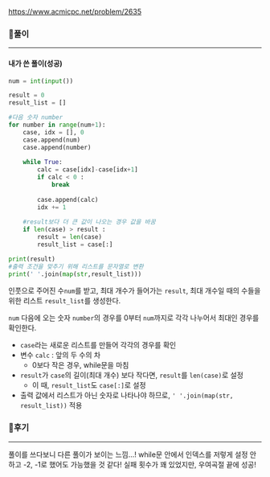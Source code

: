 <https://www.acmicpc.net/problem/2635>



### 📌풀이

----

#### 내가 쓴 풀이(성공)

```python
num = int(input())

result = 0
result_list = []

#다음 숫자 number
for number in range(num+1):
    case, idx = [], 0
    case.append(num)
    case.append(number)
    
    while True:
        calc = case[idx]-case[idx+1]
        if calc < 0 :
            break
        
        case.append(calc)
        idx += 1
    
    #result보다 더 큰 값이 나오는 경우 값을 바꿈
    if len(case) > result :
        result = len(case)
        result_list = case[:]

print(result)
#출력 조건을 맞추기 위해 리스트를 문자열로 변환
print(' '.join(map(str,result_list)))
```

인풋으로 주어진 수`num`를 받고, 최대 개수가 들어가는 `result`, 최대 개수일 때의 수들을 위한 리스트 `result_list`를 생성한다.

`num` 다음에 오는 숫자 `number`의 경우를 0부터 `num`까지로 각각 나누어서 최대인 경우를 확인한다.

- `case`라는 새로운 리스트를 만들어 각각의 경우를 확인
- 변수 `calc` : 앞의 두 수의 차
  - 0보다 작은 경우, while문을 마침
- `result`가 `case`의 길이(최대 개수) 보다 작다면, `result`를 `len(case)`로 설정
  - 이 때, `result_list`도 `case[:]`로 설정
- 출력 값에서 리스트가 아닌 숫자로 나타나야 하므로, `' '.join(map(str, result_list))` 적용



### 📌후기

---

풀이를 쓰다보니 다른 풀이가 보이는 느낌...! while문 안에서 인덱스를 저렇게 설정 안하고 -2, -1로 했어도 가능했을 것 같다! 실패 횟수가 꽤 있었지만, 우여곡절 끝에 성공!
